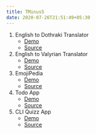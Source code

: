```yaml
---
title: TMinus5
date: 2020-07-26T21:51:49+05:30
---
```


1. English to Dothraki Translator
    - [Demo](https://en-to-dt.dityp.com)
    - [Source](https://github.com/abdus/t-5/tree/main/en-to-dothraki)
2. English to Valyrian Translator
    - [Demo](https://en-to-vl.dityp.com)
    - [Source](https://github.com/abdus/t-5/tree/main/en-to-valyrian)
3. EmojiPedia
    - [Demo](https://emojipedia.dityp.com)
    - [Source](https://github.com/abdus/t-5/tree/main/emojipedia)
4. Todo App
    - [Demo](https://todo.dityp.com)
    - [Source](https://github.com/abdus/t-5/tree/main/todo-app)
5. CLI Quizz App
    - [Demo](https://replit.com/@thisisabdus/quizz)
    - [Source](https://replit.com/@thisisabdus/quizz)
